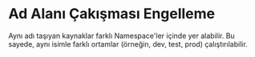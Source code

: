 # Ad Alanı Çakışması Engelleme

Aynı adı taşıyan kaynaklar farklı Namespace'ler içinde yer alabilir. Bu sayede, aynı isimle farklı ortamlar
(örneğin, dev, test, prod) çalıştırılabilir.